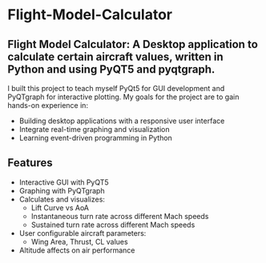 # Flight-Model-Calculator

## Flight Model Calculator: A Desktop application to calculate certain aircraft values, written in Python and using PyQT5 and pyqtgraph.

I built this project to teach myself PyQt5 for GUI development and PyQTgraph for interactive plotting.
My goals for the project are to gain hands-on experience in:
- Building desktop applications with a responsive user interface
- Integrate real-time graphing and visualization
- Learning event-driven programming in Python

## Features
- Interactive GUI with PyQT5
- Graphing with PyQTgraph
- Calculates and visualizes:
  - Lift Curve vs AoA
  - Instantaneous turn rate across different Mach speeds
  - Sustained turn rate across different Mach speeds
- User configurable aircraft parameters:
  - Wing Area, Thrust, CL values
- Altitude affects on air performance

